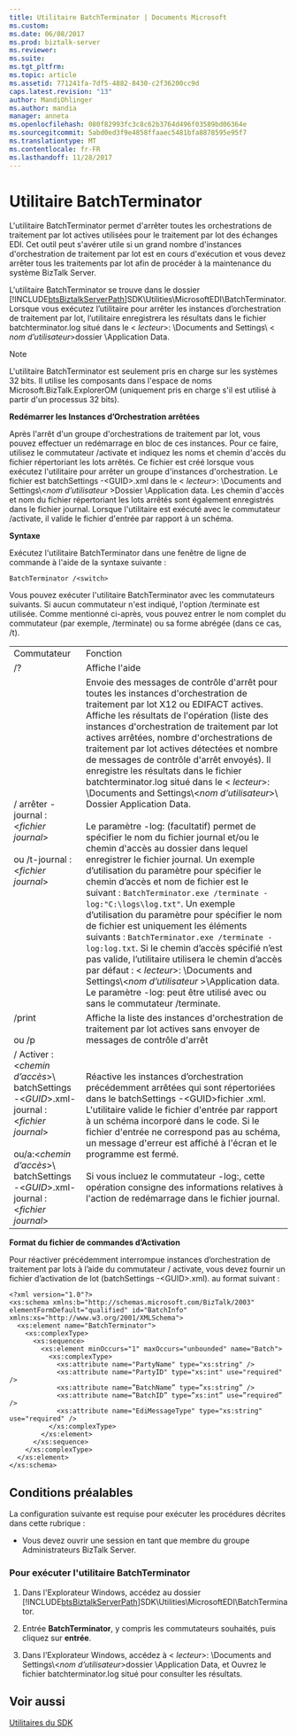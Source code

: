 ```yaml
---
title: Utilitaire BatchTerminator | Documents Microsoft
ms.custom: 
ms.date: 06/08/2017
ms.prod: biztalk-server
ms.reviewer: 
ms.suite: 
ms.tgt_pltfrm: 
ms.topic: article
ms.assetid: 771241fa-7df5-4882-8430-c2f36200cc9d
caps.latest.revision: "13"
author: MandiOhlinger
ms.author: mandia
manager: anneta
ms.openlocfilehash: 080f82993fc3c8c62b3764d496f03589bd06364e
ms.sourcegitcommit: 5abd0ed3f9e4858ffaaec5481bfa8878595e95f7
ms.translationtype: MT
ms.contentlocale: fr-FR
ms.lasthandoff: 11/28/2017
---
```

# <a name="batchterminator-utility"></a>Utilitaire BatchTerminator
L'utilitaire BatchTerminator permet d'arrêter toutes les orchestrations de traitement par lot actives utilisées pour le traitement par lot des échanges EDI. Cet outil peut s'avérer utile si un grand nombre d'instances d'orchestration de traitement par lot est en cours d'exécution et vous devez arrêter tous les traitements par lot afin de procéder à la maintenance du système BizTalk Server.  
  
 L'utilitaire BatchTerminator se trouve dans le dossier [!INCLUDE[btsBiztalkServerPath](../includes/btsbiztalkserverpath-md.md)]SDK\Utilities\MicrosoftEDI\BatchTerminator. Lorsque vous exécutez l’utilitaire pour arrêter les instances d’orchestration de traitement par lot, l’utilitaire enregistrera les résultats dans le fichier batchterminator.log situé dans le \< *lecteur*\>: \Documents and Settings\\ < *nom d’utilisateur*\>dossier \Application Data.  
  
> [!NOTE]
>  L'utilitaire BatchTerminator est seulement pris en charge sur les systèmes 32 bits.  Il utilise les composants dans l'espace de noms Microsoft.BizTalk.ExplorerOM (uniquement pris en charge s'il est utilisé à partir d'un processus 32 bits).  
  
 **Redémarrer les Instances d’Orchestration arrêtées**  
  
 Après l'arrêt d'un groupe d'orchestrations de traitement par lot, vous pouvez effectuer un redémarrage en bloc de ces instances. Pour ce faire, utilisez le commutateur /activate et indiquez les noms et chemin d'accès du fichier répertoriant les lots arrêtés. Ce fichier est créé lorsque vous exécutez l'utilitaire pour arrêter un groupe d'instances d'orchestration. Le fichier est batchSettings -\<GUID\>.xml dans le \< *lecteur*\>: \Documents and Settings\\<*nom d’utilisateur*  \>Dossier \Application data. Les chemin d'accès et nom du fichier répertoriant les lots arrêtés sont également enregistrés dans le fichier journal. Lorsque l'utilitaire est exécuté avec le commutateur /activate, il valide le fichier d'entrée par rapport à un schéma.  
  
 **Syntaxe**  
  
 Exécutez l'utilitaire BatchTerminator dans une fenêtre de ligne de commande à l'aide de la syntaxe suivante :  
  
```  
BatchTerminator /<switch>  
```  
  
 Vous pouvez exécuter l'utilitaire BatchTerminator avec les commutateurs suivants. Si aucun commutateur n'est indiqué, l'option /terminate est utilisée. Comme mentionné ci-après, vous pouvez entrer le nom complet du commutateur (par exemple, /terminate) ou sa forme abrégée (dans ce cas, /t).  
  
|||  
|-|-|  
|Commutateur|Fonction|  
|/?|Affiche l'aide|  
|/ arrêter - journal :\<*fichier journal*\><br /><br /> ou /t-journal :\<*fichier journal*\>|Envoie des messages de contrôle d'arrêt pour toutes les instances d'orchestration de traitement par lot X12 ou EDIFACT actives. Affiche les résultats de l'opération (liste des instances d'orchestration de traitement par lot actives arrêtées, nombre d'orchestrations de traitement par lot actives détectées et nombre de messages de contrôle d'arrêt envoyés). Il enregistre les résultats dans le fichier batchterminator.log situé dans le \< *lecteur*\>: \Documents and Settings\\<*nom d’utilisateur*\>\ Dossier Application Data.<br /><br /> Le paramètre -log: (facultatif) permet de spécifier le nom du fichier journal et/ou le chemin d'accès au dossier dans lequel enregistrer le fichier journal. Un exemple d’utilisation du paramètre pour spécifier le chemin d’accès et nom de fichier est le suivant : `BatchTerminator.exe /terminate -log:"C:\logs\log.txt"`. Un exemple d’utilisation du paramètre pour spécifier le nom de fichier est uniquement les éléments suivants : `BatchTerminator.exe /terminate -log:log.txt`. Si le chemin d’accès spécifié n’est pas valide, l’utilitaire utilisera le chemin d’accès par défaut : \< *lecteur*\>: \Documents and Settings\\<*nom d’utilisateur* \>\Application data. Le paramètre -log: peut être utilisé avec ou sans le commutateur /terminate.|  
|/print<br /><br /> ou /p|Affiche la liste des instances d'orchestration de traitement par lot actives sans envoyer de messages de contrôle d'arrêt|  
|/ Activer :\<*chemin d’accès*\>\\<br />batchSettings -\<*GUID*\>.xml-journal :\<*fichier journal*\><br /><br /> ou/a:\<*chemin d’accès*\>\\<br />batchSettings -\<*GUID*\>.xml-journal :\<*fichier journal*\>|Réactive les instances d’orchestration précédemment arrêtées qui sont répertoriées dans le batchSettings -\<GUID\>fichier .xml. L'utilitaire valide le fichier d'entrée par rapport à un schéma incorporé dans le code. Si le fichier d'entrée ne correspond pas au schéma, un message d'erreur est affiché à l'écran et le programme est fermé.<br /><br /> Si vous incluez le commutateur -log:, cette opération consigne des informations relatives à l'action de redémarrage dans le fichier journal.|  
  
 **Format du fichier de commandes d’Activation**  
  
 Pour réactiver précédemment interrompue instances d’orchestration de traitement par lots à l’aide du commutateur / activate, vous devez fournir un fichier d’activation de lot (batchSettings -\<GUID\>.xml). au format suivant :  
  
```  
<?xml version="1.0"?>  
<xs:schema xmlns:b="http://schemas.microsoft.com/BizTalk/2003" elementFormDefault="qualified" id="BatchInfo" xmlns:xs="http://www.w3.org/2001/XMLSchema">  
  <xs:element name="BatchTerminator">  
    <xs:complexType>  
      <xs:sequence>  
        <xs:element minOccurs="1" maxOccurs="unbounded" name="Batch">  
          <xs:complexType>  
            <xs:attribute name="PartyName" type="xs:string" />  
            <xs:attribute name="PartyID" type="xs:int" use="required" />  
            <xs:attribute name=”BatchName” type=”xs:string” />  
            <xs:attribute name=”BatchID” type=”xs:int” use=”required” />  
            <xs:attribute name="EdiMessageType" type="xs:string" use="required" />  
          </xs:complexType>  
        </xs:element>  
      </xs:sequence>  
    </xs:complexType>  
  </xs:element>  
</xs:schema>  
```  
  
## <a name="prerequisites"></a>Conditions préalables  
 La configuration suivante est requise pour exécuter les procédures décrites dans cette rubrique :  
  
-   Vous devez ouvrir une session en tant que membre du groupe Administrateurs BizTalk Server.  
  
### <a name="to-run-the-batchterminator-utility"></a>Pour exécuter l'utilitaire BatchTerminator  
  
1.  Dans l'Explorateur Windows, accédez au dossier [!INCLUDE[btsBiztalkServerPath](../includes/btsbiztalkserverpath-md.md)]SDK\Utilities\MicrosoftEDI\BatchTerminator.  
  
2.  Entrée **BatchTerminator**, y compris les commutateurs souhaités, puis cliquez sur **entrée**.  
  
3.  Dans l’Explorateur Windows, accédez à \< *lecteur*\>: \Documents and Settings\\<*nom d’utilisateur*\>dossier \Application Data, et Ouvrez le fichier batchterminator.log situé pour consulter les résultats.  
  
## <a name="see-also"></a>Voir aussi  
 [Utilitaires du SDK](../core/utilities-in-the-sdk.md)